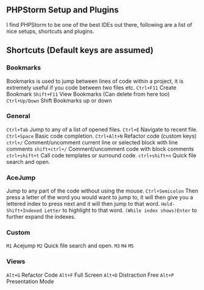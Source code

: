  
## PHPStorm Setup and Plugins ##
I find PHPStorm to be one of the best IDEs out there, following are a list of nice setups, shortcuts and plugins.

## Shortcuts (Default keys are assumed)
### Bookmarks
Bookmarks is used to jump between lines of code within a project, it is extremely useful if you code between two files etc.
`Ctrl+F11` Create Bookmark
`Shift+F11` View Bookmarks (Can delete from here too)
`Ctrl+Up/Down` Shift Bookmarks up or down

### General
`Ctrl+Tab` Jump to any of a list of opened files.
`Ctrl+E` Navigate to recent file.
`Ctrl+Space` Basic code completion.
`Ctrl+Alt+N` Refactor code (custom keys)
`ctrl+/` Comment/uncomment current line or selected block with line comments
`shift+ctrl+/` Comment/uncomment code with block comments
`ctrl+shift+t` Call code templates or surround code.
`ctrl+shift+n` Quick file search and open.

### AceJump
Jump to any part of the code without using the mouse.
`Ctrl+Semicolon` Then press a letter of the word you would want to jump to, it will then give you a lettered index to press next and it will then jump to that word.
`Hold-Shift+Indexed Letter` to highlight to that word.
`(While index shows)Enter` to further expand the indexes.

### Custom
`M1` Acejump
`M2` Quick file search and open.
`M3`
`M4`
`M5`

### Views
`Alt+G` Refactor Code
`Alt+F` Full Screen
`Alt+D` Distraction Free
`Alt+P` Presentation Mode




